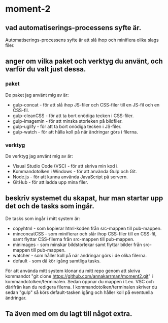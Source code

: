 # moment-2
## vad automatiserings-processens syfte är.
Automatiserings-processens syfte är att slå ihop och minifiera olika slags filer.
## anger om vilka paket och verktyg du använt, och varför du valt just dessa.
### paket
De paket jag använt mig av är:
* gulp-concat - för att slå ihop JS-filer och CSS-filer till en JS-fil och en CSS-fil.
* gulp-cleanCSS - för att ta bort onödiga tecken i CSS-filer.
* gulp-imagemin - för att minska storleken på bildfiler.
* gulp-uglify - för att ta bort onödiga tecken i JS-filer.
* gulp-watch - för att hålla koll på när ändringar görs i filerna.
### verktyg
De verktyg jag använt mig av är:
* Visual Studio Code (VSC) - för att skriva min kod i.
* Kommandotolken i Windows - för att använda Gulp och Git.
* Node.js - för att kunna använda JavaScript på servern.
* GitHub - för att ladda upp mina filer.
## beskriv systemet du skapat, hur man startar upp det och de tasks som ingår.
De tasks som ingår i mitt system är:
* copyhtml - som kopierar html-koden från src-mappen till pub-mappen.
* minconcatCSS - som minifierar och slår ihop CSS-filer till en CSS-fil, samt flyttar CSS-filerna från src-mappen till pub-mappen.
* minimages - som minskar bildstorlekar samt flyttar bilder från src-mappen till pub-mappen.
* watcher - som håller koll på när ändringar görs i de olika filerna.
* default - som då kör igång samtliga tasks. 

För att använda mitt system klonar du mitt repo genom att skriva kommandot "git clone https://github.com/annakarrman/moment2.git" i kommandotolken/terminalen. Sedan öppnar du mappen i t.ex. VSC och därifrån kan du redigera filerna. I kommandotolken/terminalen skriver du sedan "gulp" så körs default-tasken igång och håller koll på eventuella ändringar. 
## Ta även med om du lagt till något extra.
